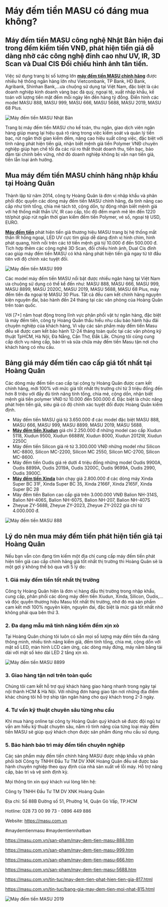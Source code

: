 # Máy đếm tiền MASU có đáng mua không?

## Máy đếm tiền MASU công nghệ Nhật Bản hiện đại trong đếm kiểm tiền VNĐ, phát hiện tiền giả dễ dàng nhờ các công nghệ đỉnh cao như UV, IR, 3D Scan và Dual CIS Đối chiếu hình ảnh tân tiến.

Việc sử dụng trang bị số lượng lớn [**máy đếm tiền MASU chính hãng**](https://github.com/maydemtien1/may-dem-tien-masu) được nhiều hệ thống ngân hàng lớn như Vietcombank, TP Bank, HD Bank, Agribank, Shinhan Bank,…ưa chuộng sử dụng tại Việt Nam, đặc biệt là các doanh nghiệp kinh doanh vàng bạc đá quý, ngoại tệ, xuất nhập khẩu, kế toán với lượng tiền mặt đếm mỗi ngày lên đến hàng tỷ đồng. Điển hình các model MASU 888, MASU 999, MASU 666, MASU 5688, MASU 2019, MASU 68 Plus.

![Máy đếm tiền MASU Nhật Bản](https://github.com/maydemtien1/may-dem-tien-masu/assets/146692188/3c1d822e-2ab2-48c5-b68b-fd8bd379db97)

Trang bị máy đếm tiền MASU cho kế toán, thu ngân, giao dịch viên ngân hàng giúp mang lại hiệu quả rõ ràng trong việc kiểm soát và quản lý tiền bạc, rút ngắn thời gian kiểm đếm, năng cao hiệu suất công việc, đặc biệt với tính năng phát hiện tiền giả, nhận biết mệnh giá tiền Polymer VNĐ chuyên nghiệp giúp hạn chế tối đa các rủi ro thất thoát doanh thu, tiền bạc, bảo đảm tài chính bền vững, nhờ đó doanh nghiệp không bị vấn nạn tiền giả, tiền lẫn loại ảnh hưởng.

## Mua máy đếm tiền MASU chính hãng nhập khẩu tại Hoàng Quân

Thành lập từ năm 2014, công ty Hoàng Quân là đơn vị nhập khẩu và phân phối độc quyền các dòng máy đếm tiền MASU chính hãng, đa tính năng cao cấp như tính tổng, chia mẻ tách tờ, cộng dồn, tự động nhận biết mệnh giá với hệ thống mắt thần UV, IR cao cấp, tốc độ đếm mạnh mẽ lên đến 1220 tờ/phút giúp rút ngắn thời gian kiểm đếm tiền Polymer, vé số, ngoại tệ USD, EURO.

[**Máy đếm tiền**](https://masu.com.vn) phát hiện tiền giả thương hiệu MASU trang bị hệ thống mắt thần IR hồng ngoại, LED UV cực tím giúp dễ dàng định vị hình chìm, hình phát quang, hình nổi trên các tờ tiền mệnh giá từ 10.000 đ đến 500.000 đ. Tích hợp thêm các công nghệ 3D Scan, đối chiếu hình ảnh, Dual Cis đỉnh cao giúp máy đếm tiền MASU có khả năng phát hiện tiền giả ngay từ tờ đầu tiên với độ chính xác tuyệt đối.

![Máy đếm tiền MASU 999](https://github.com/maydemtien1/may-dem-tien-masu/assets/146692188/f2683345-7170-402e-bfe7-928df63c690d)

Các model máy đếm tiền MASU nổi bật được nhiều ngân hàng tại Việt Nam ưa chuộng sử dụng có thể kể đến như: MASU 888, MASU 666, MASU 999, MASU 8899, MASU 2020C, MASU 2019, MASU 5688, MASU 68 Plus, máy đếm tiền đa ngoại tệ MASU 30 Plus. Tất cả đều cam kết chính hãng nguyên kiện nguyên đai, bảo hành đến 24 tháng tại các văn phòng của Hoàng Quân trên toàn quốc.

Với [7+] năm hoạt động trong lĩnh vực phân phối vật tư ngân hàng, đặc biệt là máy đếm tiền, công ty Hoàng Quân thấu hiểu nhu cầu bảo hành hậu đãi chuyên nghiệp của khách hàng, Vì vậy các sản phẩm máy đếm tiền Masu đều sẽ được cam kết bảo hành 12-24 tháng toàn quốc tại các văn phòng kỹ thuật TpHCM, Hà Nội, Đà Nẵng, Cần Thơ, Đắk Lắk. Chúng tôi cũng cung cấp dịch vụ nâng cấp, bảo trì và sửa chữa máy đếm tiền Masu tận nơi cho khách hàng có nhu cầu.

## Bảng giá máy đếm tiền cao cấp giá tốt nhất tại Hoàng Quân

Các dòng máy đếm tiền cao cấp tại công ty Hoàng Quân được cam kết chính hãng, mới 100% với mức giá tốt nhất thị trường chỉ từ 3 triệu đồng đến hơn 8 triệu với đầy đủ tính năng tính tổng, chia mẻ, cộng dồn, nhận biết mệnh giá tiền polymer VNĐ từ 10.000 đến 500.000 đ. Đặc biệt là chức năng phát hiện tiền giả, siêu giả có độ chính xác tuyệt đối được Hoàng Quân kiểm định.

- Máy đếm tiền MASU giá từ 3.650.000 đ các model đặc biệt MASU 888, MASU 666, MASU 999, MASU 8899, MASU 2019, MASU 5688.
- [**Máy đếm tiền Xiudun**](https://masu.com.vn/may-dem-tien-xiudun/) giá chỉ 2.250.000 đ những model cao cấp Xiudun 5118, Xiudun 9500, Xiudun 6688W, Xiudun 8000, Xiudun 2012W, Xiudun 2250C
- Máy đếm tiền Silicon giá rẻ từ 3.300.000 VNĐ những model như Silicon MC-8800, Silicon MC-2200, Silicon MC 2550, Silicon MC-2700, Silicon MC-8600.
- Máy đếm tiền Oudis giá rẻ dưới 4 triệu đồng những model Oudis 9900A, Oudis 8899A, Oudis 2019A, Oudis 3200C, Oudis 9699A, Oudis 2990, Oudis 3900C.
- [**Máy đếm tiền Xinda**](https://masu.com.vn/may-dem-tien-xinda/) bán chạy giá 2.800.000 đ các dòng máy Xinda Super BC 31F, Xinda Super BC 35, Xinda 2166F, Xinda 2165F, Xinda Super BC 28
- Máy đếm tiền Balion cao cấp giá trên 3.000.000 VNĐ Balion NH-314S, Balion NH-406S, Balion NH-607S, Balion NH-207, Balion NH-407S
- Zheyue ZY-5688, Zheyue ZY-2023, Zheyue ZY-2022 giá chỉ từ 4.000.000 đ.

![Máy đếm tiền MASU 888](https://github.com/maydemtien1/may-dem-tien-masu/assets/146692188/45c7c6a6-5178-4657-ad3d-dc5d36b10fde)

## Lý do nên mua máy đếm tiền phát hiện tiền giả tại Hoàng Quân

Nếu bạn vẫn còn đang tìm kiếm một địa chỉ cung cấp máy đếm tiền phát hiện tiền giả cao cấp chính hãng giá tốt nhất thị trường thì Hoàng Quân sẽ là một gợi ý không thể bỏ qua với 5 lý do:

### 1. Giá máy đếm tiền tốt nhất thị trường

Công ty Hoàng Quân hiện là đơn vị hàng đầu thị trường trong nhập khẩu, cung cấp, phân phối các dòng máy đếm tiền Xiudun, Xinda, Silicon, Oudis,…và độc quyền thương hiệu Masu tốt nhất thị trường, nhờ đó mà sản phẩm cam kết mới 100% nguyên kiện, nguyên đai, đặc biệt là mức giá tốt nhất nhờ không phải qua bên thứ 3.

### 2. Đa dạng mẫu mã tính năng kiểm đếm xịn xò

Tại Hoàng Quân chúng tôi luôn có sẵn mọi số lượng máy đếm tiền đa năng thông minh, nhiều tính năng kiểm giả, đếm tính tổng, chia mẻ, cộng dồn với mặt số LED, màn hình LCD cảm ứng, các dòng máy đứng, máy nằm băng tải dài với mặt số kéo dài LED 2 tầng xịn xò.

![Máy đếm tiền MASU 8899](https://github.com/maydemtien1/may-dem-tien-masu/assets/146692188/8726c808-c46e-45dc-ab74-b8958761b941)

### 3. Giao hàng tận nơi trên toàn quốc

Chúng tôi cam kết hỗ trợ quý khách hàng giao hàng nhanh trong ngày tại nội thành HCM & Hà Nội. Với những đơn hàng giao tận nơi những địa điểm khác chúng tôi hỗ trợ ship tận ngân hàng cho quý khách trong 2-3 ngày.

### 4. Tư vấn kỹ thuật chuyên sâu từng nhu cầu

Khi mua hàng online tại công ty Hoàng Quân quý khách sẽ được đội ngũ tư vấn am hiểu kỹ thuật chuyên sâu, nắm rõ tính năng của từng loại máy đếm tiền MASU sẽ giúp quý khách chọn được sản phẩm đúng nhu cầu sử dụng.

### 5. Bảo hành bảo trì máy đếm tiền chuyên nghiệp

Các sản phẩm máy đếm tiền chính hãng MASU được nhập khẩu và phân phối bởi Công ty TNHH Đầu Tư TM DV XNK Hoàng Quân đều sẽ được bảo hành chuyên nghiệp theo quy định của nhà sản xuất về lỗi máy. Hỗ trợ nâng cấp, bảo trì và vệ sinh định kỳ.

Mọi thông tin xin quý khách vui lòng liên hệ:

Công ty TNHH Đầu Tư TM DV XNK Hoàng Quân

Địa chỉ: Số 88B Đường số 51, Phường 14, Quận Gò Vấp, TP.HCM

Hotline: 028 73 00 99 73 - 0896 449 886

Website: https://masu.com.vn

#maydemtienmasu #maydemtiennhatban

https://masu.com.vn/san-pham/may-dem-tien-masu-888.htm

https://masu.com.vn/san-pham/may-dem-tien-masu-999.htm

https://masu.com.vn/san-pham/may-dem-tien-masu-666.htm

https://masu.com.vn/san-pham/may-dem-tien-masu-5688.htm

https://masu.com.vn/tin-tuc/may-dem-tien-phat-hien-tien-gia-817.html

https://masu.com.vn/tin-tuc/bang-gia-may-dem-tien-moi-nhat-815.html

![Máy đếm tiền MASU 2019](https://github.com/maydemtien1/may-dem-tien-masu/assets/146692188/02f9d5f6-1934-416c-bd25-e7c09298476e)

